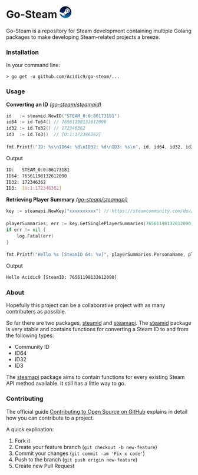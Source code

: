 # Go-Steam ![Steam](steam-logo.png "Steam")
Go-Steam is a repository for Steam development containing multiple Golang packages to make developing Steam-related projects a breeze.

### Installation
In your command line:

	> go get -u github.com/Acidic9/go-steam/...

### Usage
**Converting an ID** [*(go-steam/steamaid)*](steamid)
```go
id   := steamid.NewID("STEAM_0:0:86173181")
id64 := id.To64() // 76561198132612090
id32 := id.To32() // 172346362
id3  := id.To3()  // [U:1:172346362]

fmt.Printf("ID: %s\nID64: %d\nID32: %d\nID3: %s\n", id, id64, id32, id3)
```

Output
```bash
ID:   STEAM_0:0:86173181
ID64: 76561198132612090
ID32: 172346362
ID3:  [U:1:172346362]
```

**Retrieving Player Summary** [*(go-steam/steamapi)*](steamapi)
```go
key := steamapi.NewKey("xxxxxxxxxx") // https://steamcommunity.com/dev/apikey

playerSummaries, err := key.GetSinglePlayerSummaries(76561198132612090)
if err != nil {
	log.Fatal(err)
}

fmt.Printf("Hello %s [SteamID 64: %v]", playerSummaries.PersonaName, playerSummaries.SteamID)
```

Output
```bash
Hello Acidic9 [SteamID: 76561198132612090]
```

### About
Hopefully this project can be a collaborative project with as many contributers as possible.

So far there are two packages, [steamid](steamid) and [steamapi](steamapi). The [steamid](steamid) package is very stable and contains functions for converting a Steam ID to and from the following types: 
 - Community ID
 - ID64
 - ID32
 - ID3

The [steamapi](steamapi) package aims to contain functions for every existing Steam API method available. It still has a little way to go.

### Contributing
The official guide [Contributing to Open Source on GitHub](https://guides.github.com/activities/contributing-to-open-source/#contributing) explains in detail how you can contribute to a project.

A quick explination:

1. Fork it
2. Create your feature branch (`git checkout -b new-feature`)
3. Commit your changes (`git commit -am 'Fix x code'`)
4. Push to the branch (`git push origin new-feature`)
5. Create new Pull Request
